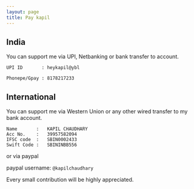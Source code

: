 ```yaml
---
layout: page
title: Pay kapil
---
```

## India
You can support me via UPI, Netbanking or bank transfer to account.

```
UPI ID       : heykapil@ybl
```
```
Phonepe/Gpay : 8178217233
```
## International
You can support me via Western Union or any other wired transfer to my bank account.
```
Name       :   KAPIL CHAUDHARY
Acc No.    :   39957582094
IFSC code  :   SBIN0002433
Swift Code :   SBININBB556
```

or via paypal

paypal username:  ```@kapilchaudhary```


Every small contribution will be highly appreciated.

